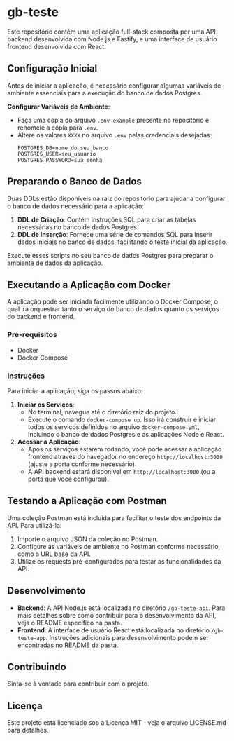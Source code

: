 # gb-teste

Este repositório contém uma aplicação full-stack composta por uma API backend desenvolvida com Node.js e Fastify, e uma interface de usuário frontend desenvolvida com React.

## Configuração Inicial

Antes de iniciar a aplicação, é necessário configurar algumas variáveis de ambiente essenciais para a execução do banco de dados Postgres.

**Configurar Variáveis de Ambiente**:

-   Faça uma cópia do arquivo `.env-example` presente no repositório e renomeie a cópia para `.env`.
-   Altere os valores `XXXX` no arquivo `.env` pelas credenciais desejadas:
    ```
    POSTGRES_DB=nome_do_seu_banco
    POSTGRES_USER=seu_usuario
    POSTGRES_PASSWORD=sua_senha
    ```

## Preparando o Banco de Dados

Duas DDLs estão disponíveis na raiz do repositório para ajudar a configurar o banco de dados necessário para a aplicação:

1. **DDL de Criação**: Contém instruções SQL para criar as tabelas necessárias no banco de dados Postgres.
2. **DDL de Inserção**: Fornece uma série de comandos SQL para inserir dados iniciais no banco de dados, facilitando o teste inicial da aplicação.

Execute esses scripts no seu banco de dados Postgres para preparar o ambiente de dados da aplicação.

## Executando a Aplicação com Docker

A aplicação pode ser iniciada facilmente utilizando o Docker Compose, o qual irá orquestrar tanto o serviço do banco de dados quanto os serviços do backend e frontend.

### Pré-requisitos

-   Docker
-   Docker Compose

### Instruções

Para iniciar a aplicação, siga os passos abaixo:

1. **Iniciar os Serviços**:
    - No terminal, navegue até o diretório raiz do projeto.
    - Execute o comando `docker-compose up`. Isso irá construir e iniciar todos os serviços definidos no arquivo `docker-compose.yml`, incluindo o banco de dados Postgres e as aplicações Node e React.
2. **Acessar a Aplicação**:
    - Após os serviços estarem rodando, você pode acessar a aplicação frontend através do navegador no endereço `http://localhost:3030` (ajuste a porta conforme necessário).
    - A API backend estará disponível em `http://localhost:3000` (ou a porta que você configurou).

## Testando a Aplicação com Postman

Uma coleção Postman está incluída para facilitar o teste dos endpoints da API. Para utilizá-la:
1. Importe o arquivo JSON da coleção no Postman.
2. Configure as variáveis de ambiente no Postman conforme necessário, como a URL base da API.
3. Utilize os requests pré-configurados para testar as funcionalidades da API.

## Desenvolvimento

-   **Backend**: A API Node.js está localizada no diretório `/gb-teste-api`. Para mais detalhes sobre como contribuir para o desenvolvimento da API, veja o README específico na pasta.
-   **Frontend**: A interface de usuário React está localizada no diretório `/gb-teste-app`. Instruções adicionais para desenvolvimento podem ser encontradas no README da pasta.

## Contribuindo

Sinta-se à vontade para contribuir com o projeto.

## Licença

Este projeto está licenciado sob a Licença MIT - veja o arquivo LICENSE.md para detalhes.
